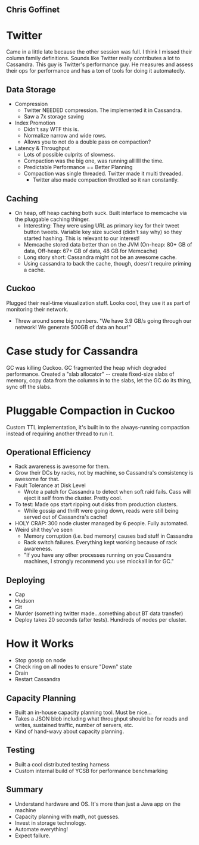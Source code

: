 Chris Goffinet
--
Twitter
==

Came in a little late because the other session was full. I think I missed their column family definitions.
Sounds like Twitter really contributes a lot to Cassandra. This guy is Twitter's performance guy. He measures and assess their ops for performance and has a ton of tools for doing it automatedly.

Data Storage
--

* Compression
  * Twitter NEEDED compression. The implemented it in Cassandra.
  * Saw a 7x storage saving
* Index Promotion
  * Didn't say WTF this is.
  * Normalize narrow and wide rows.
  * Allows you to not do a double pass on compaction?
* Latency & Throughput
  * Lots of possible culprits of slowness.
  * Compaction was the big one, was running alllllll the time.
  * Predictable Performance == Better Planning
  * Compaction was single threaded. Twitter made it multi threaded.
    * Twitter also made compaction throttled so it ran constantly.

Caching
--
* On heap, off heap caching both suck. Built interface to memcache via the pluggable caching thinger.
  * Interesting: They were using URL as primary key for their tweet button tweets. Variable key size sucked (didn't say why) so they started hashing. This is relevant to our interest!
  * Memcache stored data better than on the JVM (On-heap: 80+ GB of data, Off-heap: 67+ GB of data, 48 GB for Memcache)
  * Long story short: Cassandra might not be an awesome cache.
  * Using cassandra to back the cache, though, doesn't require priming a cache.

Cuckoo
--

Plugged their real-time visualization stuff. Looks cool, they use it as part of monitoring their network.

* Threw around some big numbers. "We have 3.9 GB/s going through our network! We generate 500GB of data an hour!"

Case study for Cassandra
==

GC was killing Cuckoo. GC fragmented the heap which degraded performance.
Created a "slab allocator" -- create fixed-size slabs of memory, copy data from the columns in to the slabs, let the GC do its thing, sync off the slabs.

Pluggable Compaction in Cuckoo
==

Custom TTL implementation, it's built in to the always-running compaction instead of requiring another thread to run it.

Operational Efficiency
--

* Rack awareness is awesome for them.
* Grow their DCs by racks, not by machine, so Cassandra's consistency is awesome for that.
* Fault Tolerance at Disk Level
  * Wrote a patch for Cassandra to detect when soft raid fails. Cass will eject it self from the cluster. Pretty cool.
* To test: Made ops start ripping out disks from production clusters.
  * While gossip and thrift were going down, reads were still being served out of Cassandra's cache!
* HOLY CRAP: 300 node cluster managed by 6 people. Fully automated.
* Weird shit they've seen
  * Memory corruption (i.e. bad memory) causes bad stuff in Cassandra
  * Rack switch failures. Everything kept working because of rack awareness.
  * "If you have any other processes running on you Cassandra machines, I strongly recommend you use mlockall in for GC."

Deploying
--

* Cap
* Hudson
* Git
* Murder (something twitter made...something about BT data transfer)
* Deploy takes 20 seconds (after tests). Hundreds of nodes per cluster.

How it Works
==
  * Stop gossip on node
  * Check ring on all nodes to ensure "Down" state
  * Drain
  * Restart Cassandra

Capacity Planning
--

* Built an in-house capacity planning tool. Must be nice...
* Takes a JSON blob including what throughput should be for reads and writes, sustained traffic, number of servers, etc.
* Kind of hand-wavy about capacity planning.

Testing
--

* Built a cool distributed testing harness
* Custom internal build of YCSB for performance benchmarking

Summary
--

* Understand hardware and OS. It's more than just a Java app on the machine
* Capacity planning with math, not guesses.
* Invest in storage technology.
* Automate everything!
* Expect failure.
